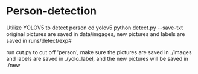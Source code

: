 # Person-detection
Utilize YOLOV5 to detect person
cd yolov5
  python detect.py --save-txt
  original pictures are saved in data/imgages, new pictures and labels are saved in runs/detect/exp#
 
 run cut.py to cut off 'person', make sure the pictures are saved in ./images and labels are saved in ./yolo_label, and the new pictures will be saved in ./new
